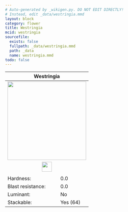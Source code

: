 ```yaml
---
# Auto-generated by _wikigen.py. DO NOT EDIT DIRECTLY!
# Instead, edit _data/westringia.mmd
layout: block
category: flower
title: Westringia
mcid: westringia
sourcefile:
  exists: false
  fullpath: _data/westringia.mmd
  path: _data
  name: westringia.mmd
todo: false
---
```


<table class="block-info"><thead><tr>
<th colspan=2>Westringia</th>
</tr></thead><tbody>
<tr><td colspan=2 class="cell-image-big" style="text-align:center"><img src="/allotment/img/textures/allotment/westringia.png" width="256" height="256" alt="" class="preview-icon"></td></tr>
<tr><td colspan=2 class="cell-image-small" style="text-align:center"><img src="/allotment/img/inventory_textures/allotment/westringia.png" width="32" height="32" alt="" class="inventory-icon"></td></tr>
<tr><td colspan=2 style="text-align:center"><span class="tool-info tool-none tool-level-0" title="Does not require or break faster with any tool"></span></td></tr>
<tr><td>Hardness:</td><td>0.0</td></tr>
<tr><td>Blast resistance:</td><td>0.0</td></tr>
<tr><td>Luminant:</td><td>No</td></tr>
<tr><td>Stackable:</td><td>Yes (64)</td></tr>
</tbody></table>

